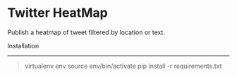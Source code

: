 Twitter HeatMap
===============

Publish a heatmap of tweet filtered by location or text.

Installation
************

> virtualenv env
> source env/bin/activate
> pip install -r requirements.txt